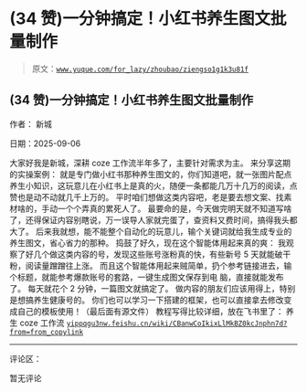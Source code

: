 # (34 赞)一分钟搞定！小红书养生图文批量制作

> 原文：[`www.yuque.com/for_lazy/zhoubao/ziengso1g1k3u81f`](https://www.yuque.com/for_lazy/zhoubao/ziengso1g1k3u81f)

## (34 赞)一分钟搞定！小红书养生图文批量制作

作者： 新城

日期：2025-09-06

大家好我是新城，深耕 coze 工作流半年多了，主要针对需求为主。 来分享这期的实操案例：
就是专门做小红书那种养生图文的，你们知道吧，就一张图片配点养生小知识，这玩意儿在小红书上是真的火，随便一条都能几万十几万的阅读，点赞也是动不动就几千上万的。
平时咱们想做这类内容吧，老是要去想文案、找素材啥的，手动一个个弄真的累死人了。
最要命的是，今天做完明天就不知道写啥了，还得保证内容别瞎说，万一误导人家就完蛋了，查资料又费时间，搞得我头都大了。
后来我就想，能不能整个自动化的玩意儿，输个关键词就给我生成专业的养生图文，省心省力的那种。 捣鼓了好久，现在这个智能体用起来真的爽：
我观察了好几个做这类内容的号，发现这些账号涨粉真的快，有些新号 5 天就能破干粉，阅读量蹭蹭往上涨。
而且这个智能体用起来贼简单，扔个参考链接进去，输个标题，就能参考爆款账号的套路，一键生成图文保存到电 脑，直接就能发布了。
每天就花个 2 分钟，一篇图文就搞定了。 做内容的朋友们应该用得上，特别是想搞养生健康号的。
你们也可以学习一下搭建的框架，也可以直接拿去修改变成自己的模板使用！（最后面有源文件） 教程写得比较详细，放在飞书里了： 养生 coze 工作流 [`yippqgu3nw.feishu.cn/wiki/CBanwCoIkixLlMkBZ0kcJnphn7d?from=from_copylink`](https://yippqgu3nw.feishu.cn/wiki/CBanwCoIkixLlMkBZ0kcJnphn7d?from=from_copylink)

* * *

评论区：

暂无评论
